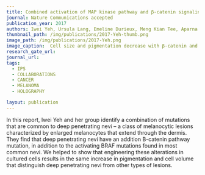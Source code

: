 ```yaml
---
title: Combined activation of MAP kinase pathway and β-catenin signaling cause deep penetrating nevi.
journal: Nature Communications accepted
publication_year: 2017
authors: Iwei Yeh, Ursula Lang, Emeline Durieux, Meng Kian Tee, Aparna Jorapur, Alan Shain, Veronique Haddad, Daniel Pissaloux, Xu Chen, Lorenzo Cerroni, Robert L Judson, Philip LeBoit, Timothy McCalmont, Boris Bastian, Arnaud de la Fouchardière
thumbnail_path: /img/publications/2017-Yeh-thumb.png
image_path: /img/publications/2017-Yeh.png
image_caption:  Cell size and pigmentation decrease with β-catenin and cyclin D1 levels in common nevi in contrast with deep penetrating nevi.
research_gate_url: 
journal_url: 
tags:
  - IPS
  - COLLABORATIONS
  - CANCER
  - MELANOMA
  - HOLOGRAPHY

layout: publication
---
```

In this report, Iwei Yeh and her group identify a combination of mutations that are common to deep penetrating nevi – a class of melanocytic lesions characterized by enlarged melanocytes that extend through the dermis. They find that deep penetrating nevi have an addition B-catenin pathway mutation, in addition to the activating BRAF mutations found in most common nevi.  We helped to show that engineering these alterations in cultured cells results in the same increase in pigmentation and cell volume that distinguish deep penetrating nevi from other types of lesions.
